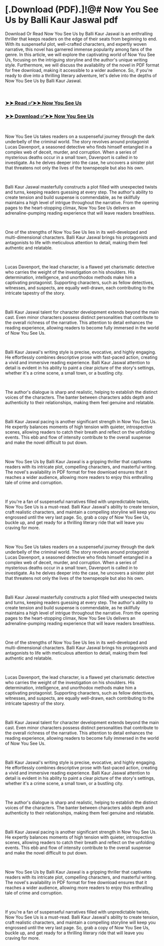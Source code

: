 # [.Download (PDF).]!@# Now You See Us by Balli Kaur Jaswal pdf

<p>Download Or Read Now You See Us by Balli Kaur Jaswal is an enthralling thriller that keeps readers on the edge of their seats from beginning to end. With its suspenseful plot, well-crafted characters, and expertly woven narrative, this novel has garnered immense popularity among fans of the genre. In this article, we will explore the captivating world of Now You See Us, focusing on the intriguing storyline and the author's unique writing style. Furthermore, we will discuss the availability of the novel in PDF format for free download, making it accessible to a wider audience. So, if you're ready to dive into a thrilling literary adventure, let's delve into the depths of Now You See Us by Balli Kaur Jaswal.</p>
<p>&nbsp;</p>

### [➤➤ Read ✅➤➤ Now You See Us](https://pdf2worldwide.blogspot.com/id/61102596)

### [➤➤ Download ✅➤➤ Now You See Us](https://pdf2worldwide.blogspot.com/id/61102596)

<p>&nbsp;</p>
<p>Now You See Us takes readers on a suspenseful journey through the dark underbelly of the criminal world. The story revolves around protagonist Lucas Davenport, a seasoned detective who finds himself entangled in a complex web of deceit, murder, and corruption. When a series of mysterious deaths occur in a small town, Davenport is called in to investigate. As he delves deeper into the case, he uncovers a sinister plot that threatens not only the lives of the townspeople but also his own.</p>
<p>&nbsp;</p>
<p>Balli Kaur Jaswal masterfully constructs a plot filled with unexpected twists and turns, keeping readers guessing at every step. The author's ability to create tension and build suspense is commendable, as he skillfully maintains a high level of intrigue throughout the narrative. From the opening pages to the heart-stopping climax, Now You See Us delivers an adrenaline-pumping reading experience that will leave readers breathless.</p>
<p>&nbsp;</p>
<p>One of the strengths of Now You See Us lies in its well-developed and multi-dimensional characters. Balli Kaur Jaswal brings his protagonists and antagonists to life with meticulous attention to detail, making them feel authentic and relatable.</p>
<p>&nbsp;</p>
<p>Lucas Davenport, the lead character, is a flawed yet charismatic detective who carries the weight of the investigation on his shoulders. His determination, intelligence, and unorthodox methods make him a captivating protagonist. Supporting characters, such as fellow detectives, witnesses, and suspects, are equally well-drawn, each contributing to the intricate tapestry of the story.</p>
<p>&nbsp;</p>
<p>Balli Kaur Jaswal talent for character development extends beyond the main cast. Even minor characters possess distinct personalities that contribute to the overall richness of the narrative. This attention to detail enhances the reading experience, allowing readers to become fully immersed in the world of Now You See Us.</p>
<p>&nbsp;</p>
<p>Balli Kaur Jaswal's writing style is precise, evocative, and highly engaging. He effortlessly combines descriptive prose with fast-paced action, creating a vivid and immersive reading experience. Balli Kaur Jaswal attention to detail is evident in his ability to paint a clear picture of the story's settings, whether it's a crime scene, a small town, or a bustling city.</p>
<p>&nbsp;</p>
<p>The author's dialogue is sharp and realistic, helping to establish the distinct voices of the characters. The banter between characters adds depth and authenticity to their relationships, making them feel genuine and relatable.</p>
<p>&nbsp;</p>
<p>Balli Kaur Jaswal pacing is another significant strength in Now You See Us. He expertly balances moments of high tension with quieter, introspective scenes, allowing readers to catch their breath and reflect on the unfolding events. This ebb and flow of intensity contribute to the overall suspense and make the novel difficult to put down.</p>
<p>&nbsp;</p>
<p>Now You See Us by Balli Kaur Jaswal is a gripping thriller that captivates readers with its intricate plot, compelling characters, and masterful writing. The novel's availability in PDF format for free download ensures that it reaches a wider audience, allowing more readers to enjoy this enthralling tale of crime and corruption.</p>
<p>&nbsp;</p>
<p>If you're a fan of suspenseful narratives filled with unpredictable twists, Now You See Us is a must-read. Balli Kaur Jaswal's ability to create tension, craft realistic characters, and maintain a compelling storyline will keep you engrossed until the very last page. So, grab a copy of Now You See Us, buckle up, and get ready for a thrilling literary ride that will leave you craving for more.</p>
<p>&nbsp;</p>
<p>Now You See Us takes readers on a suspenseful journey through the dark underbelly of the criminal world. The story revolves around protagonist Lucas Davenport, a seasoned detective who finds himself entangled in a complex web of deceit, murder, and corruption. When a series of mysterious deaths occur in a small town, Davenport is called in to investigate. As he delves deeper into the case, he uncovers a sinister plot that threatens not only the lives of the townspeople but also his own.</p>
<p>&nbsp;</p>
<p>Balli Kaur Jaswal masterfully constructs a plot filled with unexpected twists and turns, keeping readers guessing at every step. The author's ability to create tension and build suspense is commendable, as he skillfully maintains a high level of intrigue throughout the narrative. From the opening pages to the heart-stopping climax, Now You See Us delivers an adrenaline-pumping reading experience that will leave readers breathless.</p>
<p>&nbsp;</p>
<p>One of the strengths of Now You See Us lies in its well-developed and multi-dimensional characters. Balli Kaur Jaswal brings his protagonists and antagonists to life with meticulous attention to detail, making them feel authentic and relatable.</p>
<p>&nbsp;</p>
<p>Lucas Davenport, the lead character, is a flawed yet charismatic detective who carries the weight of the investigation on his shoulders. His determination, intelligence, and unorthodox methods make him a captivating protagonist. Supporting characters, such as fellow detectives, witnesses, and suspects, are equally well-drawn, each contributing to the intricate tapestry of the story.</p>
<p>&nbsp;</p>
<p>Balli Kaur Jaswal talent for character development extends beyond the main cast. Even minor characters possess distinct personalities that contribute to the overall richness of the narrative. This attention to detail enhances the reading experience, allowing readers to become fully immersed in the world of Now You See Us.</p>
<p>&nbsp;</p>
<p>Balli Kaur Jaswal's writing style is precise, evocative, and highly engaging. He effortlessly combines descriptive prose with fast-paced action, creating a vivid and immersive reading experience. Balli Kaur Jaswal attention to detail is evident in his ability to paint a clear picture of the story's settings, whether it's a crime scene, a small town, or a bustling city.</p>
<p>&nbsp;</p>
<p>The author's dialogue is sharp and realistic, helping to establish the distinct voices of the characters. The banter between characters adds depth and authenticity to their relationships, making them feel genuine and relatable.</p>
<p>&nbsp;</p>
<p>Balli Kaur Jaswal pacing is another significant strength in Now You See Us. He expertly balances moments of high tension with quieter, introspective scenes, allowing readers to catch their breath and reflect on the unfolding events. This ebb and flow of intensity contribute to the overall suspense and make the novel difficult to put down.</p>
<p>&nbsp;</p>
<p>Now You See Us by Balli Kaur Jaswal is a gripping thriller that captivates readers with its intricate plot, compelling characters, and masterful writing. The novel's availability in PDF format for free download ensures that it reaches a wider audience, allowing more readers to enjoy this enthralling tale of crime and corruption.</p>
<p>&nbsp;</p>
<p>If you're a fan of suspenseful narratives filled with unpredictable twists, Now You See Us is a must-read. Balli Kaur Jaswal's ability to create tension, craft realistic characters, and maintain a compelling storyline will keep you engrossed until the very last page. So, grab a copy of Now You See Us, buckle up, and get ready for a thrilling literary ride that will leave you craving for more.</p>
<p>&nbsp;</p>
